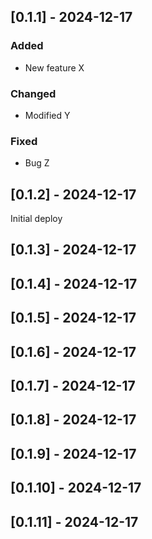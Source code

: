 
## [0.1.1] - 2024-12-17
### Added
- New feature X

### Changed
- Modified Y

### Fixed
- Bug Z

## [0.1.2] - 2024-12-17
Initial deploy

## [0.1.3] - 2024-12-17


## [0.1.4] - 2024-12-17


## [0.1.5] - 2024-12-17


## [0.1.6] - 2024-12-17


## [0.1.7] - 2024-12-17


## [0.1.8] - 2024-12-17


## [0.1.9] - 2024-12-17


## [0.1.10] - 2024-12-17


## [0.1.11] - 2024-12-17


